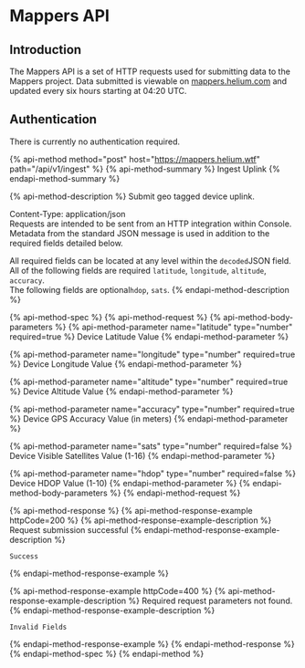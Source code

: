 # Mappers API

## Introduction

The Mappers API is a set of HTTP requests used for submitting data to the Mappers project. Data submitted is viewable on [mappers.helium.com](https://mappers.helium.com) and updated every six hours starting at 04:20 UTC.

## Authentication

There is currently no authentication required.

{% api-method method="post" host="https://mappers.helium.wtf" path="/api/v1/ingest" %}
{% api-method-summary %}
Ingest Uplink
{% endapi-method-summary %}

{% api-method-description %}
Submit geo tagged device uplink.    
  
Content-Type: application/json  
Requests are intended to be sent from an HTTP integration within Console. Metadata from the standard JSON message is used in addition to the required fields detailed below.   
  
All required fields can be located at any level within the `decoded`JSON field.   
All of the following fields are required `latitude`, `longitude`, `altitude`, `accuracy`.   
The following fields are optional`hdop`, `sats`.
{% endapi-method-description %}

{% api-method-spec %}
{% api-method-request %}
{% api-method-body-parameters %}
{% api-method-parameter name="latitude" type="number" required=true %}
Device Latitude Value
{% endapi-method-parameter %}

{% api-method-parameter name="longitude" type="number" required=true %}
Device Longitude Value
{% endapi-method-parameter %}

{% api-method-parameter name="altitude" type="number" required=true %}
Device Altitude Value
{% endapi-method-parameter %}

{% api-method-parameter name="accuracy" type="number" required=true %}
Device GPS Accuracy Value \(in meters\)
{% endapi-method-parameter %}

{% api-method-parameter name="sats" type="number" required=false %}
Device Visible Satellites Value \(1-16\)
{% endapi-method-parameter %}

{% api-method-parameter name="hdop" type="number" required=false %}
Device HDOP Value \(1-10\)
{% endapi-method-parameter %}
{% endapi-method-body-parameters %}
{% endapi-method-request %}

{% api-method-response %}
{% api-method-response-example httpCode=200 %}
{% api-method-response-example-description %}
Request submission successful
{% endapi-method-response-example-description %}

```
Success
```
{% endapi-method-response-example %}

{% api-method-response-example httpCode=400 %}
{% api-method-response-example-description %}
Required request parameters not found.
{% endapi-method-response-example-description %}

```
Invalid Fields
```
{% endapi-method-response-example %}
{% endapi-method-response %}
{% endapi-method-spec %}
{% endapi-method %}



